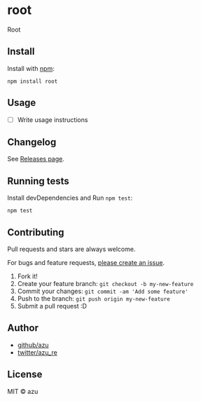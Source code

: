 # root

Root

## Install

Install with [npm](https://www.npmjs.com/):

    npm install root

## Usage

- [ ] Write usage instructions

## Changelog

See [Releases page](https://github.com/azu/lerna-monorepo-github-actions-release/releases).

## Running tests

Install devDependencies and Run `npm test`:

    npm test

## Contributing

Pull requests and stars are always welcome.

For bugs and feature requests, [please create an issue](https://github.com/azu/lerna-monorepo-github-actions-release/issues).

1. Fork it!
2. Create your feature branch: `git checkout -b my-new-feature`
3. Commit your changes: `git commit -am 'Add some feature'`
4. Push to the branch: `git push origin my-new-feature`
5. Submit a pull request :D

## Author

- [github/azu](https://github.com/azu)
- [twitter/azu_re](https://twitter.com/azu_re)

## License

MIT © azu
